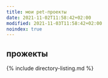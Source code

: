 ```yaml
---
title: мои pet-проекты
date: 2021-11-02T11:58:42+02:00
modified: 2021-11-03T11:58:42+02:00
noindex: true
---
```


## прожекты

{% include directory-listing.md %}

